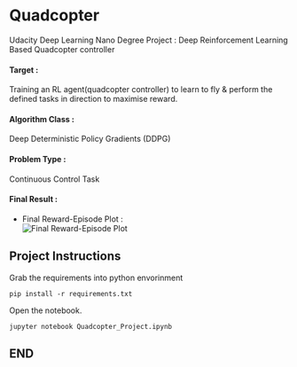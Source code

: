 # Quadcopter
Udacity Deep Learning Nano Degree Project : Deep Reinforcement Learning Based Quadcopter controller

#### Target :
Training an RL agent(quadcopter controller) to learn to fly & perform the defined tasks in direction to maximise reward.

#### Algorithm Class :
Deep Deterministic Policy Gradients (DDPG)

#### Problem  Type :
Continuous Control Task


#### Final Result :
- Final Reward-Episode Plot  :<br>
![Final Reward-Episode Plot](reward_plot.png)


## Project Instructions

Grab the requirements into python envorinment
```
pip install -r requirements.txt
```


Open the notebook.
```
jupyter notebook Quadcopter_Project.ipynb
```

## END
